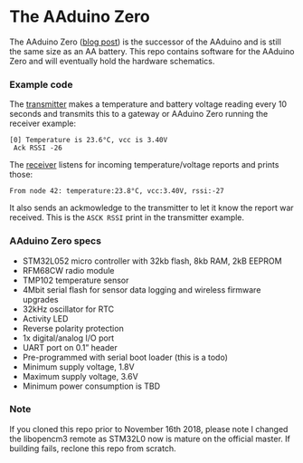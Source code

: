 # The AAduino Zero

The AAduino Zero ([blog post](https://johan.kanflo.com/the-aaduino-zero/)) is the successor of the AAduino and is still the same size as an AA battery. This repo contains software for the AAduino Zero and will eventually hold the hardware schematics.

### Example code

The [transmitter](https://github.com/kanflo/aaduino-zero/tree/master/examples/transmitter) makes a temperature and battery voltage reading every 10 seconds and transmits this to a gateway or AAduino Zero running the receiver example:

```
[0] Temperature is 23.6°C, vcc is 3.40V
 Ack RSSI -26
```

The [receiver](https://github.com/kanflo/aaduino-zero/tree/master/examples/receiver) listens for incoming temperature/voltage reports and prints those:

```
From node 42: temperature:23.8°C, vcc:3.40V, rssi:-27
```

It also sends an ackmowledge to the transmitter to let it know the report war received. This is the ```ASCK RSSI``` print in the transmitter example.


### AAduino Zero specs

* STM32L052 micro controller with 32kb flash, 8kb RAM, 2kB EEPROM
* RFM68CW radio module
* TMP102 temperature sensor
* 4Mbit serial flash for sensor data logging and wireless firmware upgrades
* 32kHz oscillator for RTC
* Activity LED
* Reverse polarity protection
* 1x digital/analog I/O port
* UART port on 0.1” header
* Pre-programmed with serial boot loader (this is a todo)
* Minimum supply voltage, 1.8V
* Maximum supply voltage, 3.6V
* Minimum power consumption is TBD


### Note

If you cloned this repo prior to November 16th 2018, please note I changed the libopencm3 remote as STM32L0 now is mature on the official master. If building fails, reclone this repo from scratch.
